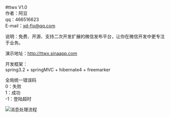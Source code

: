 #ttwx V1.0<br />
作者：阿豆<br />
qq：466516623<br />
E-mail：xd-fjx@qq.com<br />

说明：免费、开源、支持二次开发扩展的微信发布平台，让你在微信开发中更专注于业务。<br />

演示地址：http://ttwx.sinaapp.com<br />

开发框架：<br />
spring3.2 + springMVC + hibernate4 + freemarker<br />

全局统一错误码<br />
0：失败<br />
1：成功<br />
-1：登陆超时<br />

![消息处理流程](http://fengjxblog-fjxstorage.stor.sinaapp.com/ttwx/%E6%B6%88%E6%81%AF%E5%A4%84%E7%90%86%E6%B5%81%E7%A8%8B.png)